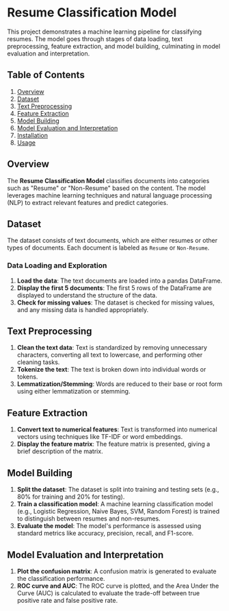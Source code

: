 # Resume Classification Model

This project demonstrates a machine learning pipeline for classifying resumes. The model goes through stages of data loading, text preprocessing, feature extraction, and model building, culminating in model evaluation and interpretation.

## Table of Contents
1. [Overview](#overview)
2. [Dataset](#dataset)
3. [Text Preprocessing](#text-preprocessing)
4. [Feature Extraction](#feature-extraction)
5. [Model Building](#model-building)
6. [Model Evaluation and Interpretation](#model-evaluation-and-interpretation)
7. [Installation](#installation)
8. [Usage](#usage)

## Overview

The **Resume Classification Model** classifies documents into categories such as "Resume" or "Non-Resume" based on the content. The model leverages machine learning techniques and natural language processing (NLP) to extract relevant features and predict categories.

## Dataset

The dataset consists of text documents, which are either resumes or other types of documents. Each document is labeled as `Resume` or `Non-Resume`.

### Data Loading and Exploration

1. **Load the data**: The text documents are loaded into a pandas DataFrame.
2. **Display the first 5 documents**: The first 5 rows of the DataFrame are displayed to understand the structure of the data.
3. **Check for missing values**: The dataset is checked for missing values, and any missing data is handled appropriately.

## Text Preprocessing

1. **Clean the text data**: Text is standardized by removing unnecessary characters, converting all text to lowercase, and performing other cleaning tasks.
2. **Tokenize the text**: The text is broken down into individual words or tokens.
3. **Lemmatization/Stemming**: Words are reduced to their base or root form using either lemmatization or stemming.

## Feature Extraction

1. **Convert text to numerical features**: Text is transformed into numerical vectors using techniques like TF-IDF or word embeddings.
2. **Display the feature matrix**: The feature matrix is presented, giving a brief description of the matrix.

## Model Building

1. **Split the dataset**: The dataset is split into training and testing sets (e.g., 80% for training and 20% for testing).
2. **Train a classification model**: A machine learning classification model (e.g., Logistic Regression, Naive Bayes, SVM, Random Forest) is trained to distinguish between resumes and non-resumes.
3. **Evaluate the model**: The model's performance is assessed using standard metrics like accuracy, precision, recall, and F1-score.

## Model Evaluation and Interpretation

1. **Plot the confusion matrix**: A confusion matrix is generated to evaluate the classification performance.
2. **ROC curve and AUC**: The ROC curve is plotted, and the Area Under the Curve (AUC) is calculated to evaluate the trade-off between true positive rate and false positive rate.

